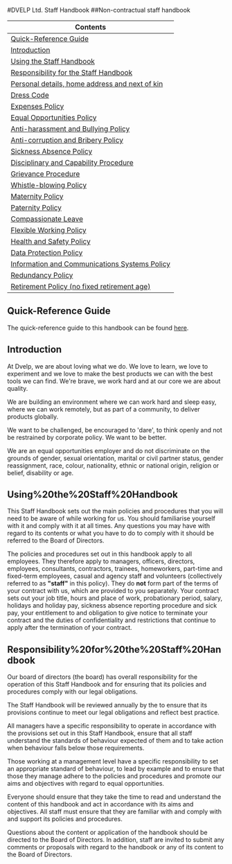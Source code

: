#DVELP Ltd. Staff Handbook
##Non-contractual staff handbook



| Contents        |
| --- |
| [Quick-Reference Guide](README.md)        |
| [Introduction](#Introduction)        |
| [Using the Staff Handbook](#Using%20the%20Staff%20Handbook)        |
| [Responsibility for the Staff Handbook](#Responsibility%20for%20the%20Staff%20Handbook)        |
| [Personal details, home address and next of kin](HR/personal-details.md)|
| [Dress Code](HR/dress-code.md)|
| [Expenses Policy](HR/expenses-policy.md)        |
| [Equal Opportunities Policy](HR/equal-opportunities.md)        |
| [Anti-harassment and Bullying Policy](Best%20Practice/anti-harassment.md)|
| [Anti-corruption and Bribery Policy](Best%20Practice/anti-corruption.md)|
| [Sickness Absence Policy](HR/absence.md)|
| [Disciplinary and Capability Procedure](HR/disciplinary-procedure.md)        |
| [Grievance Procedure](HR/grievance-procedure.md)|
| [Whistle-blowing Policy](Best%20Practice/whistle-blowing-policy.md)|
| [Maternity Policy](HR/maternity-policy.md)|
| [Paternity Policy](HR/paternity-policy.md)|
| [Compassionate Leave](HR/compassionate-leave.md)|
| [Flexible Working Policy](HR/flexible-working-policy.md)|
| [Health and Safety Policy](Best%20Practice/health-and-safety-policy.md)|
| [Data Protection Policy](Data%20Security/data-protection-policy.md)|
| [Information and Communications Systems Policy](Data%20Security/info-communication-policy.md)|
| [Redundancy Policy](HR/redundancy-policy.md)|
| [Retirement Policy (no fixed retirement age)](HR/retirement-policy.md)|


## Quick-Reference Guide 
The quick-reference guide to this handbook can be found [here](README.md).

## Introduction

At Dvelp, we are about loving what we do. We love to learn, we love to experiment and we love to make the best products we can with the best tools we can find. We&#39;re brave, we work hard and at our core we are about quality.

We are building an environment where we can work hard and sleep easy, where we can work remotely, but as part of a community, to deliver products globally.

We want to be challenged, be encouraged to &#39;dare&#39;, to think openly and not be restrained by corporate policy.  We want to be better.

We are an equal opportunities employer and do not discriminate on the grounds of gender, sexual orientation, marital or civil partner status, gender reassignment, race, colour, nationality, ethnic or national origin, religion or belief, disability or age.

## Using%20the%20Staff%20Handbook

This Staff Handbook sets out the main policies and procedures that you will need to be aware of while working for us. You should familiarise yourself with it and comply with it at all times. Any questions you may have with regard to its contents or what you have to do to comply with it should be referred to the Board of Directors.

The policies and procedures set out in this handbook apply to all employees.  They therefore apply to managers, officers, directors, employees, consultants, contractors, trainees, homeworkers, part-time and fixed-term employees, casual and agency staff and volunteers (collectively referred to as **&quot;staff&quot;** in this policy). They do **not** form part of the terms of your contract with us, which are provided to you separately.  Your contract sets out your job title, hours and place of work, probationary period, salary, holidays and holiday pay, sickness absence reporting procedure and sick pay, your entitlement to and obligation to give notice to terminate your contract and the duties of confidentiality and restrictions that continue to apply after the termination of your contract.

## Responsibility%20for%20the%20Staff%20Handbook

Our board of directors (the board) has overall responsibility for the operation of this Staff Handbook and for ensuring that its policies and procedures comply with our legal obligations.

The Staff Handbook will be reviewed annually by the to ensure that its provisions continue to meet our legal obligations and reflect best practice.

All managers have a specific responsibility to operate in accordance with the provisions set out in this Staff Handbook, ensure that all staff understand the standards of behaviour expected of them and to take action when behaviour falls below those requirements.

Those working at a management level have a specific responsibility to set an appropriate standard of behaviour, to lead by example and to ensure that those they manage adhere to the policies and procedures and promote our aims and objectives with regard to equal opportunities.

Everyone should ensure that they take the time to read and understand the content of this handbook and act in accordance with its aims and objectives.  All staff must ensure that they are familiar with and comply with and support its policies and procedures.

Questions about the content or application of the handbook should be directed to the Board of Directors. In addition, staff are invited to submit any comments or proposals with regard to the handbook or any of its content to the Board of Directors.